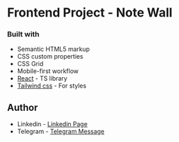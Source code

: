 # Frontend Project - Note Wall

### Built with

- Semantic HTML5 markup
- CSS custom properties
- CSS Grid
- Mobile-first workflow
- [React](https://react.dev/) - TS library
- [Tailwind css](https://tailwindcss.com/) - For styles

## Author

- Linkedin - [Linkedin Page](https://www.linkedin.com/in/reza-%E2%80%8Chosseinzade-85a513236)
- Telegram - [Telegram Message](https://telegram.me/frontendprog)
